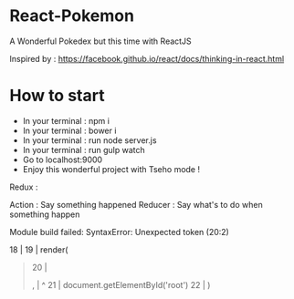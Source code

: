 # React-Pokemon
A Wonderful Pokedex but this time with ReactJS

Inspired by : https://facebook.github.io/react/docs/thinking-in-react.html

# How to start

- In your terminal : npm i
- In your terminal : bower i
- In your terminal : run node server.js
- In your terminal : run gulp watch
- Go to localhost:9000
- Enjoy this wonderful project with Tseho mode !



Redux :

Action : Say something happened
Reducer : Say what's to do when something happen



Module build failed: SyntaxError: Unexpected token (20:2)

  18 | 
  19 | render(
> 20 |   <div></div>,
     |   ^
  21 |   document.getElementById('root')
  22 | )